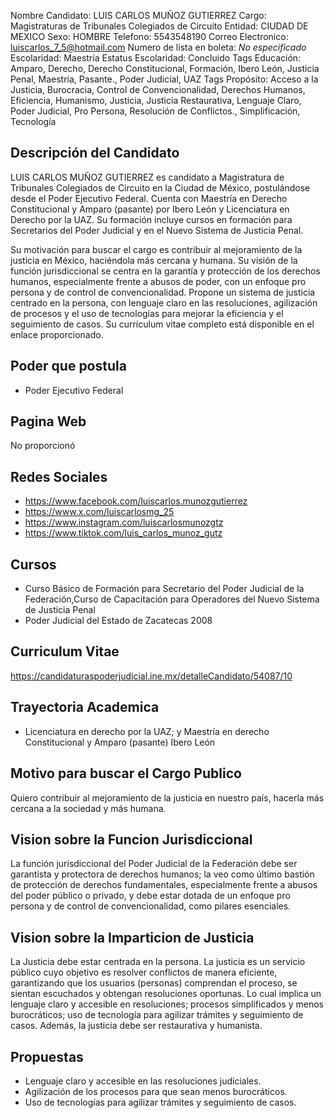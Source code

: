 Nombre Candidato: LUIS CARLOS MUÑOZ GUTIERREZ
Cargo: Magistraturas de Tribunales Colegiados de Circuito
Entidad: CIUDAD DE MEXICO
Sexo: HOMBRE
Telefono: 5543548190
Correo Electronico: luiscarlos_7_5@hotmail.com
Numero de lista en boleta: *No especificado*
Escolaridad: Maestría
Estatus Escolaridad: Concluido
Tags Educación: Amparo, Derecho, Derecho Constitucional, Formación, Ibero León, Justicia Penal, Maestría, Pasante., Poder Judicial, UAZ
Tags Propósito: Acceso a la Justicia, Burocracia, Control de Convencionalidad, Derechos Humanos, Eficiencia, Humanismo, Justicia, Justicia Restaurativa, Lenguaje Claro, Poder Judicial, Pro Persona, Resolución de Conflictos., Simplificación, Tecnología


## Descripción del Candidato 

LUIS CARLOS MUÑOZ GUTIERREZ es candidato a Magistratura de Tribunales Colegiados de Circuito en la Ciudad de México, postulándose desde el Poder Ejecutivo Federal. Cuenta con Maestría en Derecho Constitucional y Amparo (pasante) por Ibero León y Licenciatura en Derecho por la UAZ. Su formación incluye cursos en formación para Secretarios del Poder Judicial y en el Nuevo Sistema de Justicia Penal.

Su motivación para buscar el cargo es contribuir al mejoramiento de la justicia en México, haciéndola más cercana y humana. Su visión de la función jurisdiccional se centra en la garantía y protección de los derechos humanos, especialmente frente a abusos de poder, con un enfoque pro persona y de control de convencionalidad. Propone un sistema de justicia centrado en la persona, con lenguaje claro en las resoluciones, agilización de procesos y el uso de tecnologías para mejorar la eficiencia y el seguimiento de casos. Su currículum vitae completo está disponible en el enlace proporcionado.


## Poder que postula

- Poder Ejecutivo Federal


## Pagina Web

No proporcionó


## Redes Sociales

- https://www.facebook.com/luiscarlos.munozgutierrez
- https://www.x.com/luiscarlosmg_25
- https://www.instagram.com/luiscarlosmunozgtz
- https://www.tiktok.com/luis_carlos_munoz_gutz


## Cursos

- Curso Básico de Formación para Secretario del Poder Judicial de la Federación,Curso de Capacitación para Operadores del Nuevo Sistema de Justicia Penal
- Poder Judicial del Estado de Zacatecas 2008


## Curriculum Vitae

https://candidaturaspoderjudicial.ine.mx/detalleCandidato/54087/10


## Trayectoria Academica

- Licenciatura en derecho por la UAZ; y Maestría en derecho Constitucional y Amparo (pasante) Ibero León


## Motivo para buscar el Cargo Publico

Quiero contribuir al mejoramiento de la justicia en nuestro país, hacerla más cercana a la sociedad y más humana.


## Vision sobre la Funcion Jurisdiccional

La función jurisdiccional del Poder Judicial de la Federación debe ser garantista y protectora de derechos humanos; la veo como último bastión de protección de derechos fundamentales, especialmente frente a abusos del poder público o privado, y debe estar dotada de un enfoque pro persona y de control de convencionalidad, como pilares esenciales.


## Vision sobre la Imparticion de Justicia

La Justicia debe estar centrada en la persona. La justicia es un servicio público cuyo objetivo es resolver conflictos de manera eficiente, garantizando que los usuarios (personas) comprendan el proceso, se sientan escuchados y obtengan resoluciones oportunas. Lo cual implica un lenguaje claro y accesible en resoluciones; procesos simplificados y menos burocráticos; uso de tecnología para agilizar trámites y seguimiento de casos. Además, la justicia debe ser restaurativa y humanista.


## Propuestas

- Lenguaje claro y accesible en las resoluciones judiciales.
- Agilización de los procesos para que sean menos burocráticos.
- Uso de tecnologías para agilizar trámites y seguimiento de casos.

